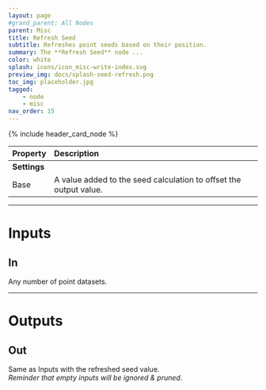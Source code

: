 ```yaml
---
layout: page
#grand_parent: All Nodes
parent: Misc
title: Refresh Seed
subtitle: Refreshes point seeds based on their position.
summary: The **Refresh Seed** node ...
color: white
splash: icons/icon_misc-write-index.svg
preview_img: docs/splash-seed-refresh.png
toc_img: placeholder.jpg
tagged: 
    - node
    - misc
nav_order: 15
---
```


{% include header_card_node %}

| Property       | Description          |
|:-------------|:------------------|
|**Settings**||
| Base           | A value added to the seed calculation to offset the output value.  |

---
# Inputs
## In
Any number of point datasets.

---
# Outputs
## Out
Same as Inputs with the refreshed seed value.    
*Reminder that empty inputs will be ignored & pruned*.